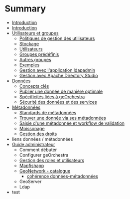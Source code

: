 # Summary

* [Introduction](Introduction.md)
* [Introduction](README.md)
* [Utilisateurs et groupes](01_users_and_groups/README.md)
  * [Politiques de gestion des utilisateurs](01_users_and_groups/01_strategy.md)
  * [Stockage](01_users_and_groups/02_storage.md)
  * [Utilisateurs](01_users_and_groups/03_users.md)
  * [Groupes prédéfinis](01_users_and_groups/04_static_groups.md)
  * [Autres groupes](01_users_and_groups/05_other_groups.md)
  * [Exemples](01_users_and_groups/06_examples.md)
  * [Gestion avec l'application ldapadmin](01_users_and_groups/07_ldapadmin.md)
  * [Gestion avec Apache Directory Studio](01_users_and_groups/08_apache_directory_studio.md)
* [Données](02_geoserver/README.md)
  * [Concepts clés](02_geoserver/01_key_concepts.md)
  * [Publier une donnée de manière optimale](02_geoserver/02_publish_data.md)
  * [Spécificités liées à geOrchestra](02_geoserver/03_georchestra_related.md)
  * [Sécurité des données et des services](02_geoserver/04_security.md)
* [Métadonnées](03_geonetwork/README.md)
  * [Standards de métadonnées](03_geonetwork/01_standards.md)
  * [Trouver une donnée via ses métadonnées](03_geonetwork/02finding_data_md.md)
  * [Saisie d'une métadonnée et workflow de validation](03_geonetwork/03_editing_metadata.md)
  * [Moissonage](03_geonetwork/04_harvesting.md)
  * [Gestion des droits](03_geonetwork/05_security.md)
* liens données / métadonnées
* [Guide administrateur](guide-administrateur.md)
  * Comment débuter
  * Configurer geOrchestra
  * [Gestion des roles et utilisateurs](guide-administrateur/gestion-des-roles.md)
  * [Mapfishapp](guide-administrateur/mapfishapp.md)
  * [GeoNetwork - catalogue](guide-administrateur/geonetwork-catalogue.md)
    * [cohérence données-métadonnées](guide-administrateur/geonetwork-catalogue/coherence-donnees-metadonnees.md)
  * GeoServer
  * Ldap
* test

